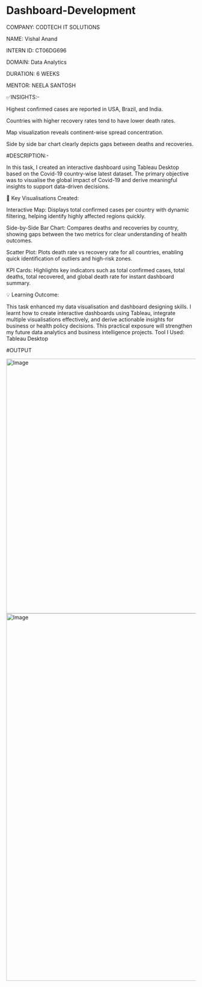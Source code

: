 # Dashboard-Development

COMPANY: CODTECH IT SOLUTIONS

NAME: Vishal Anand

INTERN ID: CT06DG696

DOMAIN: Data Analytics

DURATION: 6 WEEKS

MENTOR: NEELA SANTOSH

✅INSIGHTS:-

Highest confirmed cases are reported in USA, Brazil, and India.

Countries with higher recovery rates tend to have lower death rates.

Map visualization reveals continent-wise spread concentration.

Side by side bar chart clearly depicts gaps between deaths and recoveries.

#DESCRIPTION:-

In this task, I created an interactive dashboard using Tableau Desktop based on the Covid-19 country-wise latest dataset. The primary objective was to visualise the global impact of Covid-19 and derive meaningful insights to support data-driven decisions.

🔷 Key Visualisations Created:

Interactive Map: Displays total confirmed cases per country with dynamic filtering, helping identify highly affected regions quickly.

Side-by-Side Bar Chart: Compares deaths and recoveries by country, showing gaps between the two metrics for clear understanding of health outcomes.

Scatter Plot: Plots death rate vs recovery rate for all countries, enabling quick identification of outliers and high-risk zones.

KPI Cards: Highlights key indicators such as total confirmed cases, total deaths, total recovered, and global death rate for instant dashboard summary.

💡 Learning Outcome:

This task enhanced my data visualisation and dashboard designing skills. I learnt how to create interactive dashboards using Tableau, integrate multiple visualisations effectively, and derive actionable insights for business or health policy decisions. This practical exposure will strengthen my future data analytics and business intelligence projects.
Tool I Used: Tableau Desktop

#OUTPUT

<img width="1143" height="678" alt="Image" src="https://github.com/user-attachments/assets/9086d1ec-832b-4d05-8e8c-543fea9da77d" />
<img width="1883" height="978" alt="Image" src="https://github.com/user-attachments/assets/10f1323e-7598-4ecd-aeb3-b5e01d6c6624" />
